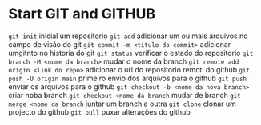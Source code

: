 # Start GIT and GITHUB

`git init` inicial um repositorio
`git add` adicionar um ou mais arquivos no campo de visão do git
`git commit -m <titulo do commit>` adicionar umgitnto no historia do git
`git status` verificar o estado do repositorio
`git branch -M <nome da branch>` mudar o nome da branch
`git remote add origin <link do repo>` adicionar o url do repositorio remotl do github
`git push -U origin main` primeiro envio dos arquivos para o github
`git push` enviar os arquivos para o github
`git checkout -b <nome da nova branch>` criar noba branch
`git checkout <nome da branch` mudar de branch
`git merge <nome da branch` juntar um branch a outra
`git clone` clonar um projecto do github
`git pull` puxar alterações do github
